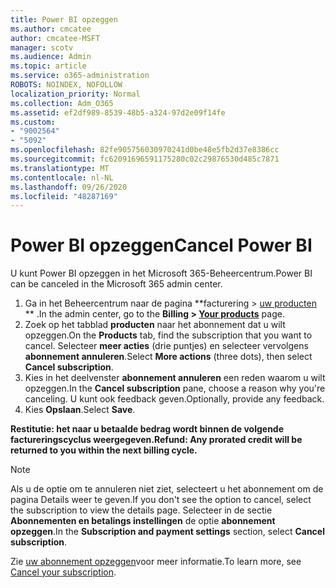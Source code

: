 ```yaml
---
title: Power BI opzeggen
ms.author: cmcatee
author: cmcatee-MSFT
manager: scotv
ms.audience: Admin
ms.topic: article
ms.service: o365-administration
ROBOTS: NOINDEX, NOFOLLOW
localization_priority: Normal
ms.collection: Adm_O365
ms.assetid: ef2df989-8539-48b5-a324-97d2e09f14fe
ms.custom:
- "9002564"
- "5092"
ms.openlocfilehash: 82fe905756030970241d0be48e5fb2d37e8386cc
ms.sourcegitcommit: fc62091696591175280c02c29876530d485c7871
ms.translationtype: MT
ms.contentlocale: nl-NL
ms.lasthandoff: 09/26/2020
ms.locfileid: "48287169"
---
```

# <a name="cancel-power-bi"></a><span data-ttu-id="f2774-102">Power BI opzeggen</span><span class="sxs-lookup"><span data-stu-id="f2774-102">Cancel Power BI</span></span>

<span data-ttu-id="f2774-103">U kunt Power BI opzeggen in het Microsoft 365-Beheercentrum.</span><span class="sxs-lookup"><span data-stu-id="f2774-103">Power BI can be canceled in the Microsoft 365 admin center.</span></span>

1. <span data-ttu-id="f2774-104">Ga in het Beheercentrum naar de pagina \*\*facturering > [uw producten](https://go.microsoft.com/fwlink/p/?linkid=842054) \*\* .</span><span class="sxs-lookup"><span data-stu-id="f2774-104">In the admin center, go to the **Billing > [Your products](https://go.microsoft.com/fwlink/p/?linkid=842054)** page.</span></span>
2. <span data-ttu-id="f2774-105">Zoek op het tabblad **producten** naar het abonnement dat u wilt opzeggen.</span><span class="sxs-lookup"><span data-stu-id="f2774-105">On the **Products** tab, find the subscription that you want to cancel.</span></span> <span data-ttu-id="f2774-106">Selecteer **meer acties** (drie puntjes) en selecteer vervolgens **abonnement annuleren**.</span><span class="sxs-lookup"><span data-stu-id="f2774-106">Select **More actions** (three dots), then select **Cancel subscription**.</span></span>
3. <span data-ttu-id="f2774-107">Kies in het deelvenster **abonnement annuleren** een reden waarom u wilt opzeggen.</span><span class="sxs-lookup"><span data-stu-id="f2774-107">In the **Cancel subscription** pane, choose a reason why you're canceling.</span></span> <span data-ttu-id="f2774-108">U kunt ook feedback geven.</span><span class="sxs-lookup"><span data-stu-id="f2774-108">Optionally, provide any feedback.</span></span>
4. <span data-ttu-id="f2774-109">Kies **Opslaan**.</span><span class="sxs-lookup"><span data-stu-id="f2774-109">Select **Save**.</span></span>

<span data-ttu-id="f2774-110">**Restitutie: het naar u betaalde bedrag wordt binnen de volgende factureringscyclus weergegeven.**</span><span class="sxs-lookup"><span data-stu-id="f2774-110">**Refund: Any prorated credit will be returned to you within the next billing cycle.**</span></span>

> [!NOTE]
> <span data-ttu-id="f2774-111">Als u de optie om te annuleren niet ziet, selecteert u het abonnement om de pagina Details weer te geven.</span><span class="sxs-lookup"><span data-stu-id="f2774-111">If you don't see the option to cancel, select the subscription to view the details page.</span></span> <span data-ttu-id="f2774-112">Selecteer in de sectie **Abonnementen en betalings instellingen** de optie **abonnement opzeggen**.</span><span class="sxs-lookup"><span data-stu-id="f2774-112">In the **Subscription and payment settings** section, select **Cancel subscription**.</span></span>

<span data-ttu-id="f2774-113">Zie [uw abonnement opzeggen](https://docs.microsoft.com/microsoft-365/commerce/subscriptions/cancel-your-subscription)voor meer informatie.</span><span class="sxs-lookup"><span data-stu-id="f2774-113">To learn more, see [Cancel your subscription](https://docs.microsoft.com/microsoft-365/commerce/subscriptions/cancel-your-subscription).</span></span>